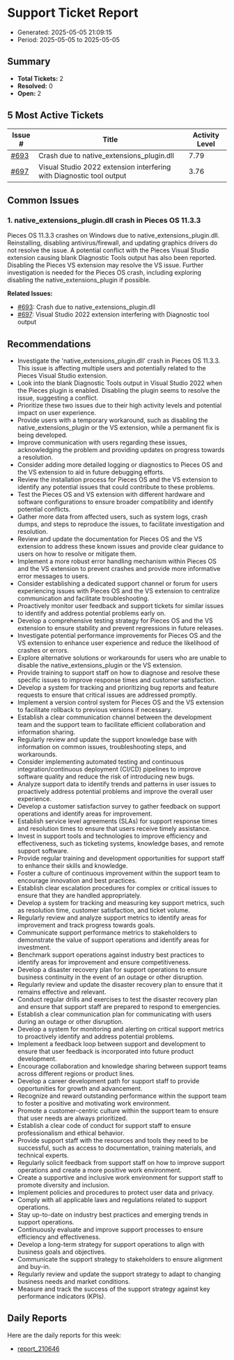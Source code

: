 # Support Ticket Report
- Generated: 2025-05-05 21:09:15
- Period: 2025-05-05 to 2025-05-05

## Summary
- **Total Tickets:** 2
- **Resolved:** 0
- **Open:** 2

## 5 Most Active Tickets
| Issue # | Title | Activity Level |
|---------|-------|----------------|
| [#693](https://github.com/pieces-app/support/issues/693) | Crash due to native_extensions_plugin.dll | 7.79 |
| [#697](https://github.com/pieces-app/support/issues/697) | Visual Studio 2022 extension interfering with Diagnostic tool output | 3.76 |

## Common Issues
### 1. native_extensions_plugin.dll crash in Pieces OS 11.3.3
Pieces OS 11.3.3 crashes on Windows due to native_extensions_plugin.dll.  Reinstalling, disabling antivirus/firewall, and updating graphics drivers do not resolve the issue.  A potential conflict with the Pieces Visual Studio extension causing blank Diagnostic Tools output has also been reported.  Disabling the Pieces VS extension may resolve the VS issue. Further investigation is needed for the Pieces OS crash, including exploring disabling the native_extensions_plugin if possible.

**Related Issues:**
- [#693](https://github.com/pieces-app/support/issues/693): Crash due to native_extensions_plugin.dll
- [#697](https://github.com/pieces-app/support/issues/697): Visual Studio 2022 extension interfering with Diagnostic tool output


## Recommendations
- Investigate the 'native_extensions_plugin.dll' crash in Pieces OS 11.3.3. This issue is affecting multiple users and potentially related to the Pieces Visual Studio extension.
- Look into the blank Diagnostic Tools output in Visual Studio 2022 when the Pieces plugin is enabled.  Disabling the plugin seems to resolve the issue, suggesting a conflict.
- Prioritize these two issues due to their high activity levels and potential impact on user experience.
- Provide users with a temporary workaround, such as disabling the native_extensions_plugin or the VS extension, while a permanent fix is being developed.
- Improve communication with users regarding these issues, acknowledging the problem and providing updates on progress towards a resolution.
- Consider adding more detailed logging or diagnostics to Pieces OS and the VS extension to aid in future debugging efforts.
- Review the installation process for Pieces OS and the VS extension to identify any potential issues that could contribute to these problems.
- Test the Pieces OS and VS extension with different hardware and software configurations to ensure broader compatibility and identify potential conflicts.
- Gather more data from affected users, such as system logs, crash dumps, and steps to reproduce the issues, to facilitate investigation and resolution.
- Review and update the documentation for Pieces OS and the VS extension to address these known issues and provide clear guidance to users on how to resolve or mitigate them.
- Implement a more robust error handling mechanism within Pieces OS and the VS extension to prevent crashes and provide more informative error messages to users.
- Consider establishing a dedicated support channel or forum for users experiencing issues with Pieces OS and the VS extension to centralize communication and facilitate troubleshooting.
- Proactively monitor user feedback and support tickets for similar issues to identify and address potential problems early on.
- Develop a comprehensive testing strategy for Pieces OS and the VS extension to ensure stability and prevent regressions in future releases.
- Investigate potential performance improvements for Pieces OS and the VS extension to enhance user experience and reduce the likelihood of crashes or errors.
- Explore alternative solutions or workarounds for users who are unable to disable the native_extensions_plugin or the VS extension.
- Provide training to support staff on how to diagnose and resolve these specific issues to improve response times and customer satisfaction.
- Develop a system for tracking and prioritizing bug reports and feature requests to ensure that critical issues are addressed promptly.
- Implement a version control system for Pieces OS and the VS extension to facilitate rollback to previous versions if necessary.
- Establish a clear communication channel between the development team and the support team to facilitate efficient collaboration and information sharing.
- Regularly review and update the support knowledge base with information on common issues, troubleshooting steps, and workarounds.
- Consider implementing automated testing and continuous integration/continuous deployment (CI/CD) pipelines to improve software quality and reduce the risk of introducing new bugs.
- Analyze support data to identify trends and patterns in user issues to proactively address potential problems and improve the overall user experience.
- Develop a customer satisfaction survey to gather feedback on support operations and identify areas for improvement.
- Establish service level agreements (SLAs) for support response times and resolution times to ensure that users receive timely assistance.
- Invest in support tools and technologies to improve efficiency and effectiveness, such as ticketing systems, knowledge bases, and remote support software.
- Provide regular training and development opportunities for support staff to enhance their skills and knowledge.
- Foster a culture of continuous improvement within the support team to encourage innovation and best practices.
- Establish clear escalation procedures for complex or critical issues to ensure that they are handled appropriately.
- Develop a system for tracking and measuring key support metrics, such as resolution time, customer satisfaction, and ticket volume.
- Regularly review and analyze support metrics to identify areas for improvement and track progress towards goals.
- Communicate support performance metrics to stakeholders to demonstrate the value of support operations and identify areas for investment.
- Benchmark support operations against industry best practices to identify areas for improvement and ensure competitiveness.
- Develop a disaster recovery plan for support operations to ensure business continuity in the event of an outage or other disruption.
- Regularly review and update the disaster recovery plan to ensure that it remains effective and relevant.
- Conduct regular drills and exercises to test the disaster recovery plan and ensure that support staff are prepared to respond to emergencies.
- Establish a clear communication plan for communicating with users during an outage or other disruption.
- Develop a system for monitoring and alerting on critical support metrics to proactively identify and address potential problems.
- Implement a feedback loop between support and development to ensure that user feedback is incorporated into future product development.
- Encourage collaboration and knowledge sharing between support teams across different regions or product lines.
- Develop a career development path for support staff to provide opportunities for growth and advancement.
- Recognize and reward outstanding performance within the support team to foster a positive and motivating work environment.
- Promote a customer-centric culture within the support team to ensure that user needs are always prioritized.
- Establish a clear code of conduct for support staff to ensure professionalism and ethical behavior.
- Provide support staff with the resources and tools they need to be successful, such as access to documentation, training materials, and technical experts.
- Regularly solicit feedback from support staff on how to improve support operations and create a more positive work environment.
- Create a supportive and inclusive work environment for support staff to promote diversity and inclusion.
- Implement policies and procedures to protect user data and privacy.
- Comply with all applicable laws and regulations related to support operations.
- Stay up-to-date on industry best practices and emerging trends in support operations.
- Continuously evaluate and improve support processes to ensure efficiency and effectiveness.
- Develop a long-term strategy for support operations to align with business goals and objectives.
- Communicate the support strategy to stakeholders to ensure alignment and buy-in.
- Regularly review and update the support strategy to adapt to changing business needs and market conditions.
- Measure and track the success of the support strategy against key performance indicators (KPIs).

## Daily Reports
Here are the daily reports for this week:

- [report_210646](daily/2025-05-05/report_210646.md)
